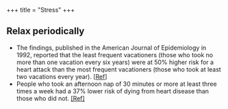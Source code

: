 +++
title = "Stress"
+++

## Relax periodically
- The findings, published in the American Journal of Epidemiology in 1992, reported that the least frequent vacationers (those who took no more than one vacation every six years) were at 50% higher risk for a heart attack than the most frequent vacationers (those who took at least two vacations every year). \[[Ref](http://www.latimes.com/features/health/la-he-vacation16jul16,0,6033132,full.story?coll=la-home-middleright)\]
- People who took an afternoon nap of 30 minutes or more at least three times a week had a 37% lower risk of dying from heart disease than those who did not. [\[Ref\]](http://www.smart-kit.com/s372/napping-very-good-for-your-heart/)
